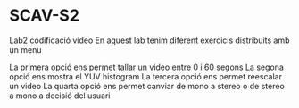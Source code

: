 # SCAV-S2
 Lab2 codificació video
 En aquest lab tenim diferent exercicis distribuits amb un menu
 
 La primera opció ens permet tallar un video entre 0 i 60 segons
 La segona opció ens mostra el YUV histogram
 La tercera opció ens permet reescalar un video
 La quarta opció ens permet canviar de mono a stereo o de stereo a mono a decisió del usuari
